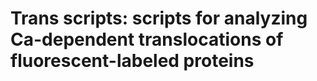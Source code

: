Trans scripts: scripts for analyzing Ca-dependent translocations of fluorescent-labeled proteins
================================================================================================